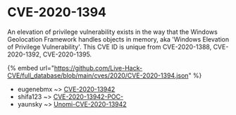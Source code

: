 # CVE-2020-1394

An elevation of privilege vulnerability exists in the way that the Windows Geolocation Framework handles objects in memory, aka 'Windows Elevation of Privilege Vulnerability'. This CVE ID is unique from CVE-2020-1388, CVE-2020-1392, CVE-2020-1395.

{% embed url="https://github.com/Live-Hack-CVE/full_database/blob/main/cves/2020/CVE-2020-1394.json" %}


* eugenebmx ~> [CVE-2020-13942](https://www.alice-snow.ru/2020/database/cve-2020-1394/cve-2020-13942-eugenebmx)
* shifa123 ~> [CVE-2020-13942-POC-](https://www.alice-snow.ru/2020/database/cve-2020-1394/cve-2020-13942-poc--shifa123)
* yaunsky ~> [Unomi-CVE-2020-13942](https://www.alice-snow.ru/2020/database/cve-2020-1394/unomi-cve-2020-13942-yaunsky)